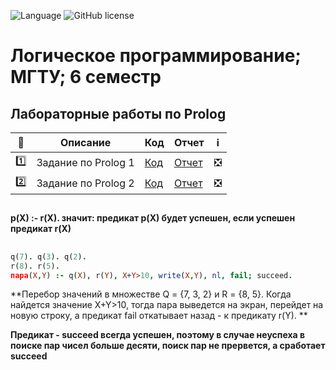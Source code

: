 ![Language](https://img.shields.io/badge/Language-Prolog-79414F)
![GitHub license](https://img.shields.io/badge/license-MIT-blue.svg?style=flat)

# Логическое программирование; МГТУ; 6 семестр 

## Лабораторные работы по Prolog


| :1234: | Описание | Код | Отчет | :information_source: |
| --- | --- | --- | --- | --- |
| :one: | Задание по Prolog 1 | [Код](https://github.com/timoninas/logic-programming/blob/master/lab_01/domains.pro) | [Отчет]() | :negative_squared_cross_mark: |
| :two: | Задание по Prolog 2 | [Код]() | [Отчет]() | :negative_squared_cross_mark: |

## 

**p(X) :- r(X). значит: предикат p(X) будет успешен, если успешен предикат r(X)**

## 

```Prolog
q(7). q(3). q(2).
r(8). r(5).
пара(X,Y) :- q(X), r(Y), X+Y>10, write(X,Y), nl, fail; succeed.
```
**Перебор значений в множестве Q = {7, 3, 2} и R = {8, 5}. Когда найдется значение X+Y>10, 
тогда пара выведется на экран, перейдет на новую строку, а предикат fail
откатывает назад - к предикату r(Y). **

**Предикат - succeed всегда успешен, поэтому в 
случае неуспеха в поиске пар чисел больше десяти, поиск пар не прервется, а 
сработает succeed**
